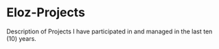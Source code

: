 # Eloz-Projects
Description of Projects I have participated in and managed in the last ten (10) years.
